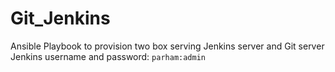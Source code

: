 # Git_Jenkins
Ansible Playbook to provision two box serving Jenkins server and Git server
Jenkins username and password: `parham:admin`

